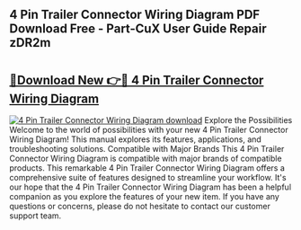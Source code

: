 ## 4 Pin Trailer Connector Wiring Diagram PDF Download Free - Part-CuX User Guide Repair zDR2m

# <h2><a href="http://dftmris.blite.top/?on=4+Pin+Trailer+Connector+Wiring+Diagram">🔗Download New 👉🔴 4 Pin Trailer Connector Wiring Diagram</a></h2>

[![4 Pin Trailer Connector Wiring Diagram download](https://i.imgur.com/lujVjoI.png)](http://dftmris.blite.top/?on=4+Pin+Trailer+Connector+Wiring+Diagram)
Explore the Possibilities Welcome to the world of possibilities with your new 4 Pin Trailer Connector Wiring Diagram! This manual explores its features, applications, and troubleshooting solutions. Compatible with Major Brands This 4 Pin Trailer Connector Wiring Diagram is compatible with major brands of compatible products. This remarkable 4 Pin Trailer Connector Wiring Diagram offers a comprehensive suite of features designed to streamline your workflow. It's our hope that the 4 Pin Trailer Connector Wiring Diagram has been a helpful companion as you explore the features of your new item. If you have any questions or concerns, please do not hesitate to contact our customer support team.
